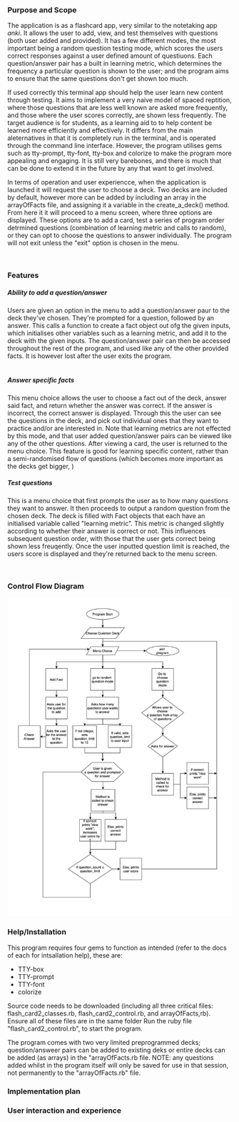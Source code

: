 ### Purpose and Scope
The application is as a flashcard app, very similar to the notetaking app *anki*. It allows the user to add, view, and test themselves with questions (both user added and provided). It has a few different modes, the most important being a random question testing mode, which scores the users correct responses against a user defined amount of questiuons. Each question/answer pair has a built in learning metric, which determines the frequency a particular question is shown to the user; and the program aims to ensure that the same questions don't get shown too much. 

If used correctly this terminal app should help the user learn new content through testing. It aims to implement a very naive model of spaced reptition, where those questions that are less well known are asked more frequently, and those where the user scores correctly, are shown less frequently. The target audience is for students, as a learning aid to to help content be learned more efficiently and effectively. It differs from the main aleternatives in that it is completely run in the terminal, and is operated through the command line interface. However, the program utilises gems such as tty-prompt, tty-font, tty-box and colorize to make the program more appealing and engaging. It is still very barebones, and there is much that can be done to extend it in the future by any that want to get involved. 

In terms of operation and user experiencce, when the application is launched it will request the user to choose a deck. Two decks are included by default, however more can be added by including an array in the arrayOfFacts file, and assigning it a variable in the create_a_deck() method. From here it it will proceed to a menu screen, where three options are displayed. These options are to add a card, test a series of program order detrmined questions (combination of learning metric and calls to random), or they can opt to choose the questions to answer individually. The program will not exit unless the "exit" option is chosen in the menu. 

<br>

### Features
##### Ability to add a question/answer
Users are given an option in the menu to add a question/answer paur to the deck they've chosen. They're prompted for a question, followed by an answer. This calls a function to create a fact object out ofg the given inputs, which initialises other variables such as a learning metric, and add it to the deck with the given inputs. The question/answer pair can then be accessed throughout the rest of the program, and used like any of the other provided facts. It is however lost after the user exits the program.   
<br>

##### Answer specific facts
This menu choice allows the user to choose a fact out of the deck, answer said fact, and return whether the answer was correct. If the answer is incorrect, the correct answer is displayed. Through this the user can see the questions in the deck, and pick out individual ones that they want to practice and/or are interested in. Note that learning metrics are not effected by this mode, and that user added question/answer pairs can be viewed like any of the other questions. After viewing a card, the user is returned to the menu choice. This feature is good for learning specific content, rather than a semi-randomised flow of questions (which becomes more important as the decks get bigger, )
<br>

##### Test questions
This is a menu choice that first prompts the user as to how many questions they want to answer. It then proceeds to output a random question from the chosen deck. The deck is filled with Fact objects that each have an initialised variable called "learning metric". This metric is changed slightly according to whether their answer is correct or not. This influences subsequent question order, with those that the user gets correct being shown less freuqently. Once the user inputted question limit is reached, the users score is displayed and they're returned back to the menu screen.  

<br>


### Control Flow Diagram
![Flow diagram of terminal app control flow](./terminal_app.jpg)

### Help/Installation
This program requires four gems to function as intended (refer to the docs of each for intsallation help), these are:

* TTY-box
* TTY-prompt
* TTY-font
* colorize
  

Source code needs to be downloaded (including all three critical files: flash_card2_classes.rb, flash_card2_control.rb, and arrayOfFacts,rb). Ensure all of these files are in the same folder
Run the ruby file "flash_card2_control.rb", to start the program.



The program comes with two very limited preprogrammed decks; question/answeer pairs can be added to existing deks or entire decks can be added (as arrays) in the "arrayOfFacts.rb file.
NOTE: any questions added whilst in the program itself will only be saved for use in that session, not permanently to the "arrayOfFacts.rb" file. 


### Implementation plan


### User interaction and experience



